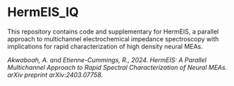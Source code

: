 # HermEIS_IQ
This repository contains code and supplementary for HermEIS, a parallel approach to multichannel electrochemical impedance spectroscopy with implications for rapid characterization of high density neural MEAs.

*Akwaboah, A. and Etienne-Cummings, R., 2024. HermEIS: A Parallel Multichannel Approach to Rapid Spectral Characterization of Neural MEAs. arXiv preprint arXiv:2403.07758.*




